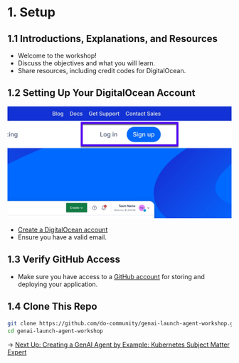 # 1. Setup

## 1.1 Introductions, Explanations, and Resources

- Welcome to the workshop!
- Discuss the objectives and what you will learn.
- Share resources, including credit codes for DigitalOcean.

## 1.2 Setting Up Your DigitalOcean Account

![Sign up for DigitalOcean](./images/setup.jpg)

- [Create a DigitalOcean account](https://www.digitalocean.com/)
- Ensure you have a valid email.

## 1.3 Verify GitHub Access

- Make sure you have access to a [GitHub account](https://github.com/) for storing and deploying your application.

## 1.4 Clone This Repo

```bash
git clone https://github.com/do-community/genai-launch-agent-workshop.git
cd genai-launch-agent-workshop
```

→ [Next Up: Creating a GenAI Agent by Example: Kubernetes Subject Matter Expert](./KUBERNETES_AGENT.md)
